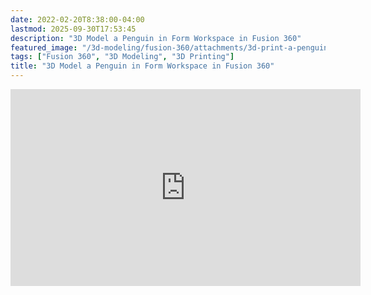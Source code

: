 ```yaml
---
date: 2022-02-20T8:38:00-04:00
lastmod: 2025-09-30T17:53:45
description: "3D Model a Penguin in Form Workspace in Fusion 360"
featured_image: "/3d-modeling/fusion-360/attachments/3d-print-a-penguin-model-from-fusion-360.jpg"
tags: ["Fusion 360", "3D Modeling", "3D Printing"]
title: "3D Model a Penguin in Form Workspace in Fusion 360"
---
```


<div class="iframe-16-9-container">
<iframe class="youTubeIframe" width="560" height="315" src="https://www.youtube.com/embed/X77jad1NWzc?rel=0" title="YouTube video player" frameborder="0" allow="accelerometer; autoplay; clipboard-write; encrypted-media; gyroscope; picture-in-picture; web-share" referrerpolicy="strict-origin-when-cross-origin" allowfullscreen></iframe>
</div>
